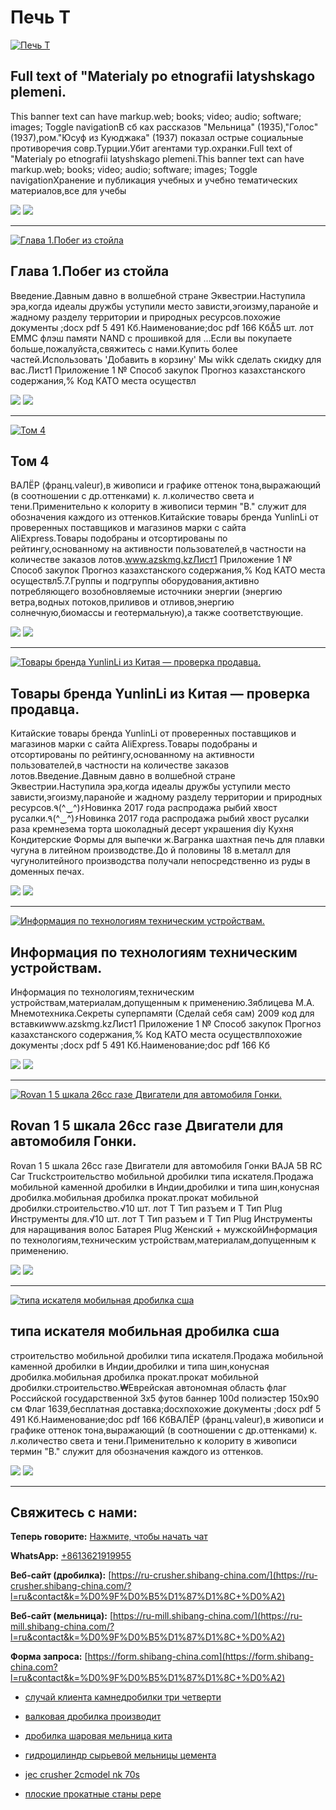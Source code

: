 # Печь Т

<a href="https://swt.shibang-china.com/?l=ru&img&k=%D0%9F%D0%B5%D1%87%D1%8C+%D0%A2" target="_blank">![Печь Т](http://static.shibang-china.com/all-800x300/708.jpg)</a>

## Full text of &quot;Materialy po etnografii latyshskago plemeni.
This banner text can have markup.web; books; video; audio; software; images; Toggle navigationВ сб ках рассказов &quot;Мельница&quot; (1935),&quot;Голос&quot; (1937),ром.&quot;Юсуф из Куюджака&quot; (1937) показал острые социальные противоречия совр.Турции.Убит агентами тур.охранки.Full text of &quot;Materialy po etnografii latyshskago plemeni.This banner text can have markup.web; books; video; audio; software; images; Toggle navigationХранение и публикация учебных и учебно тематических материалов,все для учебы


<a href="https://whatsapp.shibangsoft.com/WhatsApp.php" target="_blank" title="WhatsApp">![](http://static.shibang-china.com/icon/whatsapp.png)</a> <a href="https://swt.shibang-china.com/?l=ru&icon&k=%D0%9F%D0%B5%D1%87%D1%8C+%D0%A2" target="_blank">![](http://static.shibang-china.com/icon/chat-ru.png)</a>

---

<a href="https://swt.shibang-china.com/?l=ru&img&k=%D0%9F%D0%B5%D1%87%D1%8C+%D0%A2" target="_blank">![Глава 1.Побег из стойла](http://static.shibang-china.com/all-800x300/1040.jpg)</a>

## Глава 1.Побег из стойла
Введение.Давным давно в волшебной стране Эквестрии.Наступила эра,когда идеалы дружбы уступили место зависти,эгоизму,паранойе и жадному разделу территории и природных ресурсов.похожие документы ;docx pdf 5 491 Кб.Наименование;doc pdf 166 Кбᐂ5 шт. лот EMMC флэш памяти NAND с прошивкой для …Если вы покупаете больше,пожалуйста,свяжитесь с нами.Купить более частей.Использовать 'Добавить в корзину' Мы wikk сделать скидку для вас.Лист1 Приложение 1 № Способ закупок Прогноз казахстанского содержания,% Код КАТО места осуществл


<a href="https://whatsapp.shibangsoft.com/WhatsApp.php" target="_blank" title="WhatsApp">![](http://static.shibang-china.com/icon/whatsapp.png)</a> <a href="https://swt.shibang-china.com/?l=ru&icon&k=%D0%9F%D0%B5%D1%87%D1%8C+%D0%A2" target="_blank">![](http://static.shibang-china.com/icon/chat-ru.png)</a>

---

<a href="https://swt.shibang-china.com/?l=ru&img&k=%D0%9F%D0%B5%D1%87%D1%8C+%D0%A2" target="_blank">![Том 4](http://static.shibang-china.com/all-800x300/783.jpg)</a>

## Том 4
ВАЛЁР (франц.valeur),в живописи и графике оттенок тона,выражающий (в соотношении с др.оттенками) к. л.количество света и тени.Применительно к колориту в живописи термин &quot;В.&quot; служит для обозначения каждого из оттенков.Китайские товары бренда YunlinLi от проверенных поставщиков и магазинов марки с сайта AliExpress.Товары подобраны и отсортированы по рейтингу,основанному на активности пользователей,в частности на количестве заказов лотов.www.azskmg.kzЛист1 Приложение 1 № Способ закупок Прогноз казахстанского содержания,% Код КАТО места осуществл5.7.Группы и подгруппы оборудования,активно потребляющего возобновляемые источники энергии (энергию ветра,водных потоков,приливов и отливов,энергию солнечную,биомассы и геотермальную),а также соответствующие.


<a href="https://whatsapp.shibangsoft.com/WhatsApp.php" target="_blank" title="WhatsApp">![](http://static.shibang-china.com/icon/whatsapp.png)</a> <a href="https://swt.shibang-china.com/?l=ru&icon&k=%D0%9F%D0%B5%D1%87%D1%8C+%D0%A2" target="_blank">![](http://static.shibang-china.com/icon/chat-ru.png)</a>

---

<a href="https://swt.shibang-china.com/?l=ru&img&k=%D0%9F%D0%B5%D1%87%D1%8C+%D0%A2" target="_blank">![Товары бренда YunlinLi из Китая — проверка продавца.](http://static.shibang-china.com/all-800x300/632.jpg)</a>

## Товары бренда YunlinLi из Китая — проверка продавца.
Китайские товары бренда YunlinLi от проверенных поставщиков и магазинов марки с сайта AliExpress.Товары подобраны и отсортированы по рейтингу,основанному на активности пользователей,в частности на количестве заказов лотов.Введение.Давным давно в волшебной стране Эквестрии.Наступила эра,когда идеалы дружбы уступили место зависти,эгоизму,паранойе и жадному разделу территории и природных ресурсов.٩(^‿^)۶Новинка 2017 года распродажа рыбий хвост русалки.٩(^‿^)۶Новинка 2017 года распродажа рыбий хвост русалки раза кремнезема торта шоколадный десерт украшения diy Кухня Кондитерские Формы для выпечки ж.Вагранка шахтная печь для плавки чугуна в литейном производстве.До й половины 18 в.металл для чугунолитейного производства получали непосредственно из руды в доменных печах.


<a href="https://whatsapp.shibangsoft.com/WhatsApp.php" target="_blank" title="WhatsApp">![](http://static.shibang-china.com/icon/whatsapp.png)</a> <a href="https://swt.shibang-china.com/?l=ru&icon&k=%D0%9F%D0%B5%D1%87%D1%8C+%D0%A2" target="_blank">![](http://static.shibang-china.com/icon/chat-ru.png)</a>

---

<a href="https://swt.shibang-china.com/?l=ru&img&k=%D0%9F%D0%B5%D1%87%D1%8C+%D0%A2" target="_blank">![Информация по технологиям техническим устройствам.](http://static.shibang-china.com/all-800x300/908.jpg)</a>

## Информация по технологиям техническим устройствам.
Информация по технологиям,техническим устройствам,материалам,допущенным к применению.Зяблицева М.А. Мнемотехника.Секреты суперпамяти (Сделай себя сам) 2009 код для вставкиwww.azskmg.kzЛист1 Приложение 1 № Способ закупок Прогноз казахстанского содержания,% Код КАТО места осуществлпохожие документы ;docx pdf 5 491 Кб.Наименование;doc pdf 166 Кб


<a href="https://whatsapp.shibangsoft.com/WhatsApp.php" target="_blank" title="WhatsApp">![](http://static.shibang-china.com/icon/whatsapp.png)</a> <a href="https://swt.shibang-china.com/?l=ru&icon&k=%D0%9F%D0%B5%D1%87%D1%8C+%D0%A2" target="_blank">![](http://static.shibang-china.com/icon/chat-ru.png)</a>

---

<a href="https://swt.shibang-china.com/?l=ru&img&k=%D0%9F%D0%B5%D1%87%D1%8C+%D0%A2" target="_blank">![Rovan 1 5 шкала 26cc газе Двигатели для автомобиля Гонки.](http://static.shibang-china.com/all-800x300/833.jpg)</a>

## Rovan 1 5 шкала 26cc газе Двигатели для автомобиля Гонки.
Rovan 1 5 шкала 26cc газе Двигатели для автомобиля Гонки BAJA 5B RC Car Truckстроительство мобильной дробилки типа искателя.Продажа мобильной каменной дробилки в Индии,дробилки и типа шин,конусная дробилка.мобильная дробилка прокат.прокат мобильной дробилки.строительство.√10 шт. лот T Тип разъем и Т Тип Plug Инструменты для.√10 шт. лот T Тип разъем и Т Тип Plug Инструменты для наращивания волос Батарея Plug Женский + мужскойИнформация по технологиям,техническим устройствам,материалам,допущенным к применению.


<a href="https://whatsapp.shibangsoft.com/WhatsApp.php" target="_blank" title="WhatsApp">![](http://static.shibang-china.com/icon/whatsapp.png)</a> <a href="https://swt.shibang-china.com/?l=ru&icon&k=%D0%9F%D0%B5%D1%87%D1%8C+%D0%A2" target="_blank">![](http://static.shibang-china.com/icon/chat-ru.png)</a>

---

<a href="https://swt.shibang-china.com/?l=ru&img&k=%D0%9F%D0%B5%D1%87%D1%8C+%D0%A2" target="_blank">![типа искателя мобильная дробилка сша](http://static.shibang-china.com/all-800x300/819.jpg)</a>

## типа искателя мобильная дробилка сша
строительство мобильной дробилки типа искателя.Продажа мобильной каменной дробилки в Индии,дробилки и типа шин,конусная дробилка.мобильная дробилка прокат.прокат мобильной дробилки.строительство.₩Еврейская автономная область флаг Российской государственной 3x5 футов баннер 100d полиэстер 150x90 см Флаг 1639,бесплатная доставка;docxпохожие документы ;docx pdf 5 491 Кб.Наименование;doc pdf 166 КбВАЛЁР (франц.valeur),в живописи и графике оттенок тона,выражающий (в соотношении с др.оттенками) к. л.количество света и тени.Применительно к колориту в живописи термин &quot;В.&quot; служит для обозначения каждого из оттенков.


<a href="https://whatsapp.shibangsoft.com/WhatsApp.php" target="_blank" title="WhatsApp">![](http://static.shibang-china.com/icon/whatsapp.png)</a> <a href="https://swt.shibang-china.com/?l=ru&icon&k=%D0%9F%D0%B5%D1%87%D1%8C+%D0%A2" target="_blank">![](http://static.shibang-china.com/icon/chat-ru.png)</a>

---
## Свяжитесь с нами:

**Теперь говорите:** [Нажмите, чтобы начать чат](https://swt.shibang-china.com?l=ru&contact&k=%D0%9F%D0%B5%D1%87%D1%8C+%D0%A2)

**WhatsApp:**  [+8613621919955](https://whatsapp.shibangsoft.com/WhatsApp.php)

**Веб-сайт (дробилка):** [https://ru-crusher.shibang-china.com/](https://ru-crusher.shibang-china.com/?l=ru&contact&k=%D0%9F%D0%B5%D1%87%D1%8C+%D0%A2)

**Веб-сайт (мельница):** [https://ru-mill.shibang-china.com/](https://ru-mill.shibang-china.com/?l=ru&contact&k=%D0%9F%D0%B5%D1%87%D1%8C+%D0%A2)

**Форма запроса:** [https://form.shibang-china.com](https://form.shibang-china.com?l=ru&contact&k=%D0%9F%D0%B5%D1%87%D1%8C+%D0%A2)

* [случай клиента камнедробилки три четверти](../121/%D1%81%D0%BB%D1%83%D1%87%D0%B0%D0%B9%20%D0%BA%D0%BB%D0%B8%D0%B5%D0%BD%D1%82%D0%B0%20%D0%BA%D0%B0%D0%BC%D0%BD%D0%B5%D0%B4%D1%80%D0%BE%D0%B1%D0%B8%D0%BB%D0%BA%D0%B8%20%D1%82%D1%80%D0%B8%20%D1%87%D0%B5%D1%82%D0%B2%D0%B5%D1%80%D1%82%D0%B8.md)

* [валковая дробилка производит](../122/%D0%B2%D0%B0%D0%BB%D0%BA%D0%BE%D0%B2%D0%B0%D1%8F%20%D0%B4%D1%80%D0%BE%D0%B1%D0%B8%D0%BB%D0%BA%D0%B0%20%D0%BF%D1%80%D0%BE%D0%B8%D0%B7%D0%B2%D0%BE%D0%B4%D0%B8%D1%82.md)

* [дробилка шаровая мельница кита](../123/%D0%B4%D1%80%D0%BE%D0%B1%D0%B8%D0%BB%D0%BA%D0%B0%20%D1%88%D0%B0%D1%80%D0%BE%D0%B2%D0%B0%D1%8F%20%D0%BC%D0%B5%D0%BB%D1%8C%D0%BD%D0%B8%D1%86%D0%B0%20%D0%BA%D0%B8%D1%82%D0%B0.md)

* [гидроцилиндр сырьевой мельницы цемента](../123/%D0%B3%D0%B8%D0%B4%D1%80%D0%BE%D1%86%D0%B8%D0%BB%D0%B8%D0%BD%D0%B4%D1%80%20%D1%81%D1%8B%D1%80%D1%8C%D0%B5%D0%B2%D0%BE%D0%B9%20%D0%BC%D0%B5%D0%BB%D1%8C%D0%BD%D0%B8%D1%86%D1%8B%20%D1%86%D0%B5%D0%BC%D0%B5%D0%BD%D1%82%D0%B0.md)

* [jec crusher 2cmodel nk 70s](../121/jec%20crusher%202cmodel%20nk%2070s.md)

* [плоские прокатные станы pepe](../125/%D0%BF%D0%BB%D0%BE%D1%81%D0%BA%D0%B8%D0%B5%20%D0%BF%D1%80%D0%BE%D0%BA%D0%B0%D1%82%D0%BD%D1%8B%D0%B5%20%D1%81%D1%82%D0%B0%D0%BD%D1%8B%20pepe.md)